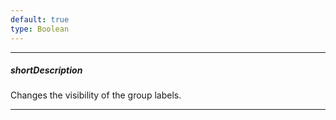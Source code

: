 ```yaml
---
default: true
type: Boolean
---
```

---
##### shortDescription
Changes the visibility of the group labels.

---
